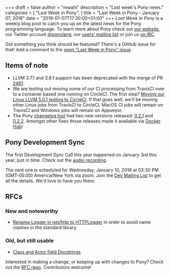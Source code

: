 +++
draft = false
author = "mwahl"
description = "Last week's Pony news."
categories = [
    "Last Week in Pony",
]
title = "Last Week in Pony - January 07, 2018"
date = "2018-01-07T17:30:00+01:00"
+++
_Last Week In Pony_ is a weekly blog post to catch you up on the latest news for the Pony programming language. To learn more about Pony check out [our website](ponylang.io), our Twitter account [@ponylang](https://twitter.com/ponylang), our [users' mailing list](https://pony.groups.io/g/user) or join us [on IRC](https://webchat.freenode.net/?channels=%23ponylang). 

Got something you think should be featured? There's a GitHub issue for that! Add a comment to the [open "Last Week in Pony" issue](https://github.com/ponylang/ponylang.github.io/issues?q=is%3Aissue+is%3Aopen+label%3Alast-week-in-pony).
<!--more-->


## Items of note

- LLVM 3.7.1 and 3.8.1 support has been deprecated with the merge of PR [2461](https://github.com/ponylang/ponyc/pull/2461).
- We are testing out moving some of our CI processing from TravisCI over to a container based one running on CircleCI. The first step? [Moving our Linux LLVM 5.0.1 testing to CircleCI](https://github.com/ponylang/ponyc/pull/2462). If that goes well, we'll be moving other Linux jobs from TravisCI to CircleCI. MacOS CI jobs will remain on TravisCI and Windows jobs will remain on Appveyor.
- The Pony [changelog tool](https://github.com/ponylang/changelog-tool) had two new versions released: [0.2.1](https://github.com/ponylang/changelog-tool/releases/tag/0.2.1) and [0.2.2](https://github.com/ponylang/changelog-tool/releases/tag/0.2.2). Amongst other fixes those releases made it available via [Docker Hub](https://hub.docker.com/r/ponylang/changelog-tool/)!

## Pony Development Sync

The first Development Sync Call this year happened on January 3rd this year, just in time. Check out the [audio recording](https://pony.groups.io/g/dev/files/Pony%20Sync/2018_01_03).

The next one is scheduled for Wednesday, January 10, 2018 at 03:30 PM (GMT-05:00) America/New York via zoom. Join the [Dev Mailing List](https://pony.groups.io/g/dev) to get all the details. We'd love to have you there.

## RFCs

### New and noteworthy

- [Rename Logger in net/http to HTTPLogger](https://github.com/ponylang/rfcs/pull/116) in order to avoid name clashes in the standard library.

### Old, but still usable

- [Class and Actor field Docstrings](https://github.com/ponylang/rfcs/pull/115)

Interested in making a change, or keeping up with changes to Pony? Check out the [RFC repo](https://github.com/ponylang/rfcs). Contributors welcome!

